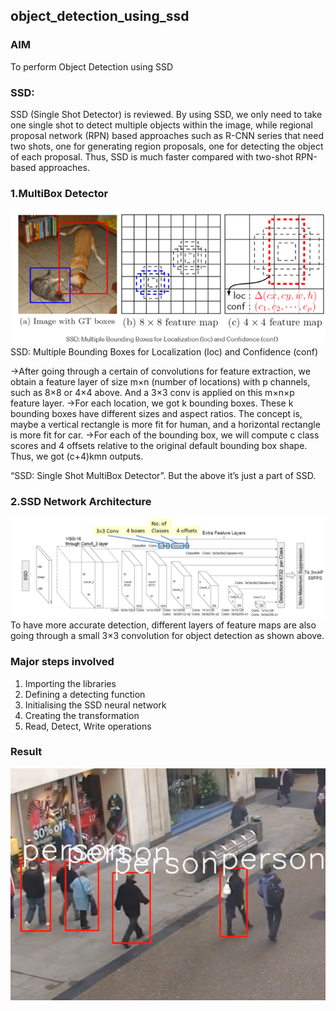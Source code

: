 ## object_detection_using_ssd

### AIM
To perform Object Detection using SSD 

### SSD:

SSD (Single Shot Detector) is reviewed. By using SSD, we only need to take one single shot to detect multiple objects within the image, while regional proposal network (RPN) based approaches such as R-CNN series that need two shots, one for generating region proposals, one for detecting the object of each proposal. Thus, SSD is much faster compared with two-shot RPN-based approaches.

### 1.MultiBox Detector
<img src="images/img1.png">
SSD: Multiple Bounding Boxes for Localization (loc) and Confidence (conf)

->After going through a certain of convolutions for feature extraction, we obtain a feature layer of size m×n (number of locations) with p channels, such as 8×8 or 4×4 above. And a 3×3 conv is applied on this m×n×p feature layer.
->For each location, we got k bounding boxes. These k bounding boxes have different sizes and aspect ratios. The concept is, maybe a vertical rectangle is more fit for human, and a horizontal rectangle is more fit for car.
->For each of the bounding box, we will compute c class scores and 4 offsets relative to the original default bounding box shape.
Thus, we got (c+4)kmn outputs.

“SSD: Single Shot MultiBox Detector”. But the above it’s just a part of SSD.

### 2.SSD Network Architecture
<img src="images/img2.png">
To have more accurate detection, different layers of feature maps are also going through a small 3×3 convolution for object detection as shown above.

### Major steps involved
1. Importing the libraries
2. Defining a detecting function
3. Initialising the SSD neural network
4. Creating the transformation
5. Read, Detect, Write operations

### Result
<img src="images/result.png">
